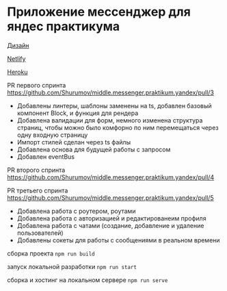 # Приложение мессенджер для яндес практикума

[Дизайн](https://www.figma.com/file/zCFiiFuvIVeFP4a6NPbTqT/Messenger?node-id=0%3A)

[Netlify](https://cocky-payne-6f46ac.netlify.app)

[Heroku](https://sas-messenger.herokuapp.com/)

PR первого спринта https://github.com/Shurumov/middle.messenger.praktikum.yandex/pull/3

- Добавлены линтеры, шаблоны заменены на ts, добавлен базовый компонент Block, и функция для рендера
- Добавлена валидации для форм, немного изменена структура страниц, чтобы можно было комфорно по ним перемещаться через одну входную страницу
- Импорт стилей сделан через ts файлы
- Добавлена основа для будущей работы с запросом
- Добавлен eventBus

PR второго спринта https://github.com/Shurumov/middle.messenger.praktikum.yandex/pull/4

PR третьего спринта https://github.com/Shurumov/middle.messenger.praktikum.yandex/pull/5

- Добавлена работа с роутером, роутами
- Добавлена работа с авторизацией и редактированеим профиля
- Добавлена работа с чатами (создание, добавление и удаление пользователей)
- Добавлены сокеты для работы с сообщениями в реальном времени

сборка проекта `npm run build`

запуск локальной разработки `npm run start`

сборка и хостинг на локальном сервере `npm run serve`
